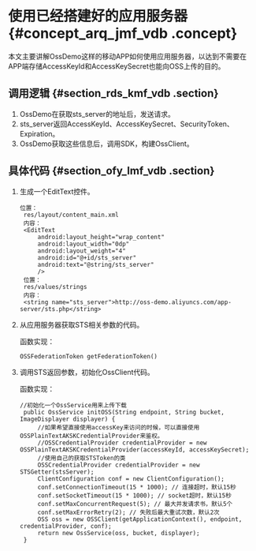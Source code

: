 # 使用已经搭建好的应用服务器 {#concept_arq_jmf_vdb .concept}

本文主要讲解OssDemo这样的移动APP如何使用应用服务器，以达到不需要在APP端存储AccessKeyId和AccessKeySecret也能向OSS上传的目的。

## 调用逻辑 {#section_rds_kmf_vdb .section}

1.  OssDemo在获取sts\_server的地址后，发送请求。
2.  sts\_server返回AccessKeyId、AccessKeySecret、SecurityToken、Expiration。
3.  OssDemo获取这些信息后，调用SDK，构建OssClient。

## 具体代码 {#section_ofy_lmf_vdb .section}

1.  生成一个EditText控件。

    ```
    位置：
     res/layout/content_main.xml
     内容：
     <EditText
         android:layout_height="wrap_content"
         android:layout_width="0dp"
         android:layout_weight="4"
         android:id="@+id/sts_server"
         android:text="@string/sts_server"
         />
     位置：
     res/values/strings
     内容：
     <string name="sts_server">http://oss-demo.aliyuncs.com/app-server/sts.php</string>
    ```

2.  从应用服务器获取STS相关参数的代码。

    函数实现：

    ```
    OSSFederationToken getFederationToken()
    ```

3.  调用STS返回参数，初始化OssClient代码。

    函数实现：

    ```
    //初始化一个OssService用来上传下载
     public OssService initOSS(String endpoint, String bucket, ImageDisplayer displayer) {
         //如果希望直接使用accessKey来访问的时候，可以直接使用OSSPlainTextAKSKCredentialProvider来鉴权。
         //OSSCredentialProvider credentialProvider = new OSSPlainTextAKSKCredentialProvider(accessKeyId, accessKeySecret);
         //使用自己的获取STSToken的类
         OSSCredentialProvider credentialProvider = new STSGetter(stsServer);
         ClientConfiguration conf = new ClientConfiguration();
         conf.setConnectionTimeout(15 * 1000); // 连接超时，默认15秒
         conf.setSocketTimeout(15 * 1000); // socket超时，默认15秒
         conf.setMaxConcurrentRequest(5); // 最大并发请求书，默认5个
         conf.setMaxErrorRetry(2); // 失败后最大重试次数，默认2次
         OSS oss = new OSSClient(getApplicationContext(), endpoint, credentialProvider, conf);
         return new OssService(oss, bucket, displayer);
     }
    ```


